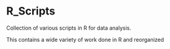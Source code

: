 # R_Scripts
Collection of various scripts in R for data analysis.


This contains a wide variety of work done in R and reorganized
